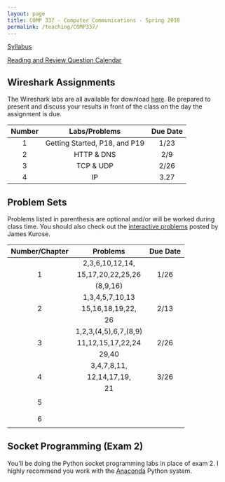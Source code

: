 ```yaml
---
layout: page
title: COMP 337 - Computer Communications - Spring 2018
permalink: /teaching/COMP337/
---
```



[Syllabus](/teaching/COMP337/comp337-syllabus.pdf)  

[Reading and Review Question Calendar](/teaching/COMP337/comp337-RandRCalendar.pdf)   

## Wireshark Assignments

The Wireshark labs are all available for download [here](http://www-net.cs.umass.edu/wireshark-labs/).  Be prepared to present and discuss your results in front of the class on the day the assignment is due.

| Number         | Labs/Problems     | Due Date |
|:--------------:|:-----------------:|:--------:|
|   1            |  Getting Started, P18, and P19 |  1/23      |  
|   2            | HTTP & DNS       |  2/9     |  
|   3            |  TCP & UDP       |  2/26    |  
|  4             |    IP            |  3.27    |  


## Problem Sets

Problems listed in parenthesis are optional and/or will be worked during class time. You should also check out the [interactive problems](http://www-net.cs.umass.edu/kurose_ross/interactive/)  posted by James Kurose.

| Number/Chapter | Problems          | Due Date |
|:--------------:|:-----------------:|:--------:|
|                | 2,3,6,10,12,14,   |          |
|     1          | 15,17,20,22,25,26 |   1/26   |
|                | (8,9,16)          |          |
|                | 1,3,4,5,7,10,13   |          |
|     2          | 15,16,18,19,22,   |   2/13   |
|                | 26                |          |
|                | 1,2,3,(4,5),6,7,(8,9)|       |
|     3          | 11,12,15,17,22,24|   2/26    |
|                | 29,40            |           |  
|                | 3,4,7,8,11,      |           |  
|     4          | 12,14,17,19,     |   3/26    |  
|                | 21               |           |  
|                |                  |           |  
|     5          |                  |           |  
|                |                  |           |  
|                |                  |           |  
|     6          |                  |           |  
|                |                  |           |  




## Socket Programming (Exam 2)

You'll be doing the Python socket programming labs in place of exam 2. I highly recommend you work with the [Anaconda](https://www.anaconda.com/download/) Python system.
